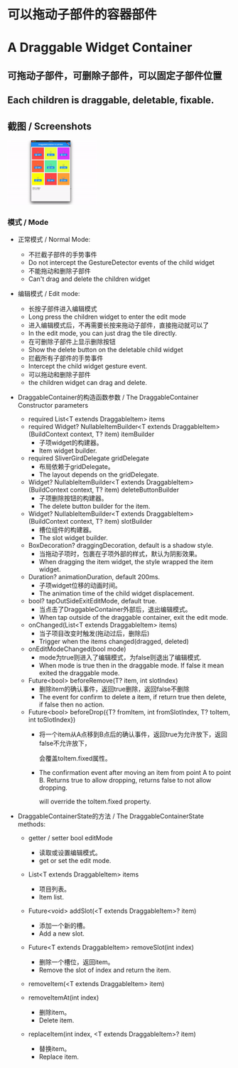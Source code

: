 # 可以拖动子部件的容器部件
# A Draggable Widget Container 

## 可拖动子部件，可删除子部件，可以固定子部件位置
## Each children is draggable, deletable, fixable.

## 截图 / Screenshots

[<img src="https://github.com/gzlock/images/raw/master/flutter_draggable_container/1.gif" width="200">](https://github.com/gzlock/images/raw/master/flutter_draggable_container/1.gif)

### 模式 / Mode

- 正常模式 / Normal Mode:
    - 不拦截子部件的手势事件
    - Do not intercept the GestureDetector events of the child widget
    - 不能拖动和删除子部件
    - Can't drag and delete the children widget
    
- 编辑模式 / Edit mode:
    - 长按子部件进入编辑模式
    - Long press the children widget to enter the edit mode
    - 进入编辑模式后，不再需要长按来拖动子部件，直接拖动就可以了
    - In the edit mode, you can just drag the tile directly.
    - 在可删除子部件上显示删除按钮
    - Show the delete button on the deletable child widget
    - 拦截所有子部件的手势事件
    - Intercept the child widget gesture event.
    - 可以拖动和删除子部件
    - the children widget can drag and delete.
    

- DraggableContainer的构造函数参数 / The DraggableContainer Constructor parameters
    - required List\<T extends DraggableItem\> items
    - required Widget? NullableItemBuilder\<T extends DraggableItem\>(BuildContext context, T? item) itemBuilder
        - 子项widget的构建器。
        - Item widget builder.
    - required SliverGirdDelegate gridDelegate
        - 布局依赖于gridDelegate。
        - The layout depends on the gridDelegate.
    - Widget? NullableItemBuilder\<T extends DraggableItem\>(BuildContext context, T? item) deleteButtonBuilder
        - 子项删除按钮的构建器。
        - The delete button builder for the item.
    - Widget? NullableItemBuilder\<T extends DraggableItem\>(BuildContext context, T? item) slotBuilder
        - 槽位组件的构建器。
        - The slot widget builder.
    - BoxDecoration? draggingDecoration, default is a shadow style.
        - 当拖动子项时，包裹在子项外部的样式，默认为阴影效果。
        - When dragging the item widget, the style wrapped the item widget.
    - Duration? animationDuration, default 200ms.
        - 子项widget位移的动画时间。
        - The animation time of the child widget displacement.
    - bool? tapOutSideExitEditMode, default true.
        - 当点击了DraggableContainer外部后，退出编辑模式。
        - When tap outside of the draggable container, exit the edit mode.
    - onChanged(List\<T extends DraggableItem\> items)
        - 当子项目改变时触发(拖动过后，删除后)
        - Trigger when the items changed(dragged, deleted)
    - onEditModeChanged(bool mode)
        - mode为true则进入了编辑模式，为false则退出了编辑模式.
        - When mode is true then in the draggable mode. If false it mean exited the draggable mode.
    - Future\<bool\> beforeRemove(T? item, int slotIndex)
        - 删除item的确认事件，返回true删除，返回false不删除
        - The event for confirm to delete a item, if return true then delete, if false then no action.
    - Future\<bool\> beforeDrop({T? fromItem, int fromSlotIndex, T? toItem, int toSlotIndex})
        - 将一个item从A点移到B点后的确认事件，返回true为允许放下，返回false不允许放下，

            会覆盖toItem.fixed属性。
        - The confirmation event after moving an item from point A to point B. Returns true to allow dropping, returns false to not allow dropping.

            will override the toItem.fixed property.

- DraggableContainerState的方法 / The DraggableContainerState methods:
    - getter / setter bool editMode
        - 读取或设置编辑模式。
        - get or set the edit mode.

    - List\<T extends DraggableItem\> items
        - 项目列表。
        - Item list.

    - Future\<void\> addSlot(\<T extends DraggableItem\>? item)
        - 添加一个新的槽。        
        - Add a new slot.
    - Future\<T extends DraggableItem\> removeSlot(int index)
        - 删除一个槽位，返回item。
        - Remove the slot of index and return the item.

    - removeItem(\<T extends DraggableItem\> item)
    - removeItemAt(int index)
        - 删除item。
        - Delete item.

    - replaceItem(int index, \<T extends DraggableItem\>? item)
        - 替换item。
        - Replace item.